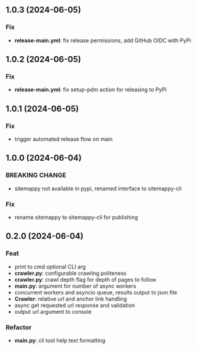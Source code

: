## 1.0.3 (2024-06-05)

### Fix

- **release-main.yml**: fix release permissions, add GitHub OIDC with PyPi

## 1.0.2 (2024-06-05)

### Fix

- **release-main.yml**: fix setup-pdm action for releasing to PyPi

## 1.0.1 (2024-06-05)

### Fix

- trigger automated release flow on main

## 1.0.0 (2024-06-04)

### BREAKING CHANGE

- sitemappy not available in pypi, renamed interface to sitemappy-cli

### Fix

- rename sitemappy to sitemappy-cli for publishing

## 0.2.0 (2024-06-04)

### Feat

- print to cmd optional CLI arg
- **crawler.py**: configurable crawling politeness
- **crawler.py**: crawl depth flag for depth of pages to follow
- **main.py**: argument for number of async workers
- concurrent workers and asyncio queue, results output to json file
- **Crawler**: relative url and anchor link handling
- async get requested url response and validation
- output url argument to console

### Refactor

- **main.py**: cli tool help text formatting
